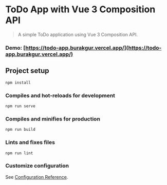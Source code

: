 # ToDo App with Vue 3 Composition API

> A simple ToDo application using Vue 3 Composition API.

### Demo: [https://todo-app.burakgur.vercel.app/](https://todo-app.burakgur.vercel.app/)

## Project setup

```
npm install
```

### Compiles and hot-reloads for development

```
npm run serve
```

### Compiles and minifies for production

```
npm run build
```

### Lints and fixes files

```
npm run lint
```

### Customize configuration

See [Configuration Reference](https://cli.vuejs.org/config/).
